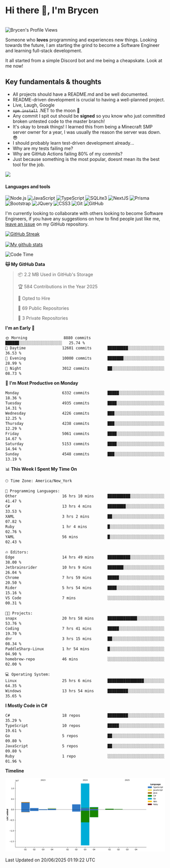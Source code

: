 # Hi there 👋, I'm Brycen

<br>
<img src="https://komarev.com/ghpvc/?username=BrycensRanch" alt="Brycen's Profile Views" />

Someone who **loves** programming and experiences new things. Looking towards the future, I am starting the grind to become a Software Engineer and learning full-stack development.

It all started from a simple Discord bot and me being a cheapskate. Look at me now!

## Key fundamentals & thoughts

- All projects should have a README.md and be well documented.
- README-driven development is crucial to having a well-planned project.
- Live, Laugh, Google
- ~~`npm install`~~ .NET to the moon 🚀
- Any commit I spit out should be **signed** so you know who just committed broken untested code to the master branch!
- It's okay to break things! I learned this from being a Minecraft SMP server owner for a year, I was usually the reason the server was down. 😎
- I should probably learn test-driven development already...
- Why are my tests failing me?
- Why are GitHub Actions failing 80% of my commits? 
- Just because something is the most popular, doesnt mean its the best tool for the job.

<img src="https://res.cloudinary.com/practicaldev/image/fetch/s--OoBLh7-Q--/c_limit%2Cf_auto%2Cfl_progressive%2Cq_auto%2Cw_880/https://cdn-images-1.medium.com/max/1614/1%2A8BlqJ8lNVZzuRjAg1mZ50w.png" height="400"/>

<h4>Languages and tools</h4>
<p>
  <img src="https://img.shields.io/badge/node.js%20-%2343853D.svg?&style=for-the-badge&logo=node.js&logoColor=white" alt="Node.js" />
  <img src="https://img.shields.io/badge/javascript%20-%23323330.svg?&style=for-the-badge&logo=javascript&logoColor=%23F7DF1E" alt="JavaScript" />
  <img src="https://img.shields.io/badge/typescript%20-%23323330.svg?&style=for-the-badge&logo=typescript&logoColor=#3467eb" alt="TypeScript" />
  <img src="https://img.shields.io/badge/sqlite3%20-%23323330.svg?&style=for-the-badge&logo=sqlite&logoColor=#3467eb" alt="SQLite3" />
  <img src="https://img.shields.io/badge/Next.JS%20-%23323330.svg?&style=for-the-badge&logo=next.js&logoColor=#3467eb" alt="NextJS" />
  <img src="https://img.shields.io/badge/Prisma%20-%23323330.svg?&style=for-the-badge&logo=prisma&logoColor=#3467eb" alt="Prisma" />
  <img src="https://img.shields.io/badge/bootstrap%20-%23323330.svg?&style=for-the-badge&logo=bootstrap" alt="Bootstrap" />
  <img src="https://img.shields.io/badge/jquery%20-%23323330.svg?&style=for-the-badge&logo=jquery" alt="JQuery" />
  <img src="https://img.shields.io/badge/css3%20-%23323330.svg?&style=for-the-badge&logo=css3" alt="CSS3" />
  <img src="https://img.shields.io/badge/git%20-%23323330.svg?&style=for-the-badge&logo=git" alt="Git" />
  <img src="https://img.shields.io/badge/github%20-%23323330.svg?&style=for-the-badge&logo=github" alt="GitHub" />
</p>

 I'm currently looking to collaborate with others looking to become Software Engineers, if you have any suggestions on how to find people just like me, [leave an issue](https://github.com/BrycensRanch/BrycensRanch/issues/new) on my GitHub repository.
 
 <p><a href="https://git.io/streak-stats"><img src=https://github-readme-streak-stats-eight.vercel.app?user=BrycensRanch&amp;theme=dark&amp;hide_border=true&fire=EB5454&amp;ring=0CEB19" alt="GitHub Streak"></a></p>

<a href="https://github.com/anuraghazra/github-readme-stats">
  <img align="center" src="https://github-readme-stats.anuraghazra1.vercel.app/api?username=BrycensRanch&show_icons=true&line_height=27&include_all_commits=true" alt="My github stats" />
</a>

<!--START_SECTION:waka-->
![Code Time](http://img.shields.io/badge/Code%20Time-2%2C224%20hrs%2011%20mins-blue)

**🐱 My GitHub Data** 

> 📦 2.2 MB Used in GitHub's Storage 
 > 
> 🏆 584 Contributions in the Year 2025
 > 
> 💼 Opted to Hire
 > 
> 📜 69 Public Repositories 
 > 
> 🔑 3 Private Repositories 
 > 
**I'm an Early 🐤** 

```text
🌞 Morning                8880 commits        ██████░░░░░░░░░░░░░░░░░░░   25.74 % 
🌆 Daytime                12601 commits       █████████░░░░░░░░░░░░░░░░   36.53 % 
🌃 Evening                10000 commits       ███████░░░░░░░░░░░░░░░░░░   28.99 % 
🌙 Night                  3012 commits        ██░░░░░░░░░░░░░░░░░░░░░░░   08.73 % 
```
📅 **I'm Most Productive on Monday** 

```text
Monday                   6332 commits        █████░░░░░░░░░░░░░░░░░░░░   18.36 % 
Tuesday                  4935 commits        ████░░░░░░░░░░░░░░░░░░░░░   14.31 % 
Wednesday                4226 commits        ███░░░░░░░░░░░░░░░░░░░░░░   12.25 % 
Thursday                 4238 commits        ███░░░░░░░░░░░░░░░░░░░░░░   12.29 % 
Friday                   5061 commits        ████░░░░░░░░░░░░░░░░░░░░░   14.67 % 
Saturday                 5153 commits        ████░░░░░░░░░░░░░░░░░░░░░   14.94 % 
Sunday                   4548 commits        ███░░░░░░░░░░░░░░░░░░░░░░   13.19 % 
```


📊 **This Week I Spent My Time On** 

```text
🕑︎ Time Zone: America/New_York

💬 Programming Languages: 
Other                    16 hrs 10 mins      ██████████░░░░░░░░░░░░░░░   41.47 % 
C#                       13 hrs 4 mins       ████████░░░░░░░░░░░░░░░░░   33.53 % 
XAML                     3 hrs 2 mins        ██░░░░░░░░░░░░░░░░░░░░░░░   07.82 % 
Ruby                     1 hr 4 mins         █░░░░░░░░░░░░░░░░░░░░░░░░   02.76 % 
YAML                     56 mins             █░░░░░░░░░░░░░░░░░░░░░░░░   02.43 % 

🔥 Editors: 
Edge                     14 hrs 49 mins      ██████████░░░░░░░░░░░░░░░   38.00 % 
Jetbrainsrider           10 hrs 9 mins       ███████░░░░░░░░░░░░░░░░░░   26.04 % 
Chrome                   7 hrs 59 mins       █████░░░░░░░░░░░░░░░░░░░░   20.50 % 
Rider                    5 hrs 54 mins       ████░░░░░░░░░░░░░░░░░░░░░   15.16 % 
VS Code                  7 mins              ░░░░░░░░░░░░░░░░░░░░░░░░░   00.31 % 

🐱‍💻 Projects: 
snapx                    20 hrs 58 mins      █████████████░░░░░░░░░░░░   53.76 % 
Coding                   7 hrs 41 mins       █████░░░░░░░░░░░░░░░░░░░░   19.70 % 
dnr                      3 hrs 15 mins       ██░░░░░░░░░░░░░░░░░░░░░░░   08.34 % 
PaddleSharp-Linux        1 hr 54 mins        █░░░░░░░░░░░░░░░░░░░░░░░░   04.90 % 
homebrew-repo            46 mins             ░░░░░░░░░░░░░░░░░░░░░░░░░   02.00 % 

💻 Operating System: 
Linux                    25 hrs 6 mins       ████████████████░░░░░░░░░   64.35 % 
Windows                  13 hrs 54 mins      █████████░░░░░░░░░░░░░░░░   35.65 % 
```

**I Mostly Code in C#** 

```text
C#                       18 repos            █████████░░░░░░░░░░░░░░░░   35.29 % 
TypeScript               10 repos            █████░░░░░░░░░░░░░░░░░░░░   19.61 % 
Go                       5 repos             ██░░░░░░░░░░░░░░░░░░░░░░░   09.80 % 
JavaScript               5 repos             ██░░░░░░░░░░░░░░░░░░░░░░░   09.80 % 
Ruby                     1 repo              ░░░░░░░░░░░░░░░░░░░░░░░░░   01.96 % 
```



**Timeline**

![Lines of Code chart](https://raw.githubusercontent.com/BrycensRanch/BrycensRanch/main/assets/bar_graph.png)


 Last Updated on 20/06/2025 01:19:22 UTC
<!--END_SECTION:waka-->

<!--
**BrycensRanch/BrycensRanch** is a ✨ _special_ ✨ repository because its `README.md` (this file) appears on your GitHub profile.

Here are some ideas to get you started:

- 🔭 I’m currently working on ...
- 🌱 I’m currently learning ...
- 👯 I’m looking to collaborate on ...
- 🤔 I’m looking for help with ...
- 💬 Ask me about ...
- 📫 How to reach me: ...
- 😄 Pronouns: ...
- ⚡ Fun fact: ...
-->
